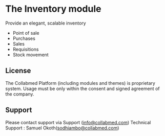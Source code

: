 # The Inventory module

Provide an elegant, scalable inventory
- Point of sale
- Purchases
- Sales
- Requisitions
- Stock movement

## License

The Collabmed Platform (including modules and themes) is proprietary system.
Usage must be only within the consent and signed agreement of the company.

## Support
Please contact support via Support (info@collabmed.com)
Technical Support : Samuel Okoth(sodhiambo@collabmed.com)

